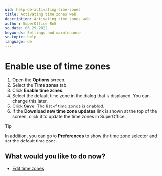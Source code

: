 ```yaml
---
uid: help-de-activating-time-zones
title: Activating time zones web
description: Activating time zones web
author: SuperOffice RnD
so.date: 06.29.2022
keywords: Settings and maintenance
so.topic: help
language: de
---
```


# Enable use of time zones

1. Open the **Options** screen.
2. Select the **Time zones** tab.
3. Click **Enable time zones**.
4. Select the default time zone in the dialog that is displayed. You can change this later.
5. Click **Save**. The list of time zones is enabled.
6. If the **Download new time zone updates** link is shown at the top of the screen, click it to update the time zones in SuperOffice.

> [!TIP]
> In addition, you can go to **Preferences** to show the time zone selector and set the default time zone.

## What would you like to do now?

* [Edit time zones][1]

<!-- Referenced links -->
[1]: edit-time-zones.md

<!-- Referenced images -->


